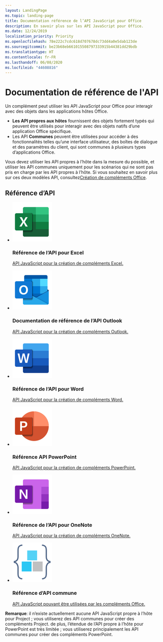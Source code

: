 ```yaml
---
layout: LandingPage
ms.topic: landing-page
title: Documentation référence de l’API JavaScript pour Office
description: En savoir plus sur les API JavaScript pour Office.
ms.date: 12/24/2019
localization_priority: Priority
ms.openlocfilehash: 78e222c7cdc618d707678dc73dd4a0e5dab123de
ms.sourcegitcommit: be23b68eb661015508797333915b44381dd29bdb
ms.translationtype: HT
ms.contentlocale: fr-FR
ms.lasthandoff: 06/08/2020
ms.locfileid: "44608816"
---
```

# <a name="api-reference-documentation"></a>Documentation de référence de l'API

Un complément peut utiliser les API JavaScript pour Office pour interagir avec des objets dans les applications hôtes Office. 

<ul>
    <li><b>Les API propres aux hôtes</b> fournissent des objets fortement typés qui peuvent être utilisés pour interagir avec des objets natifs d’une application Office spécifique.</li>
    <li>Les API <b>Communes</b> peuvent être utilisées pour accéder à des fonctionnalités telles qu’une interface utilisateur, des boîtes de dialogue et des paramètres du client, qui sont communes à plusieurs types d’applications Office.</li>
</ul>

Vous devez utiliser les API propres à l’hôte dans la mesure du possible, et utiliser les API communes uniquement pour les scénarios qui ne sont pas pris en charge par les API propres à l’hôte. Si vous souhaitez en savoir plus sur ces deux modèles API, consultez<a href="../overview/office-add-ins-fundamentals.md#api-models">Création de compléments Office</a>.

<h2>Référence d’API</h2>

<ul class="panelContent cardsF cols cols3">
    <li>
        <div class="cardSize">
            <div class="cardPadding">
                <div class="card">
                    <div class="cardImageOuter">
                        <div class="cardImage">
                            <a href="/javascript/api/excel"><img src="../images/index/logo-excel.svg" alt="Excel API reference docs" /></a>
                        </div>
                    </div>
                    <div class="cardText">
                        <h3>Référence de l’API pour Excel</h3>
                        <p><a href="/javascript/api/excel">API JavaScript pour la création de compléments Excel.</a></p>
                    </div>
                </div>
            </div>
        </div>
    </li>
    <li>
        <div class="cardSize">
            <div class="cardPadding">
                <div class="card">
                    <div class="cardImageOuter">
                        <div class="cardImage">
                            <a href="/javascript/api/outlook"><img src="../images/index/logo-outlook.svg" alt="Outlook API reference docs" /></a>
                        </div>
                    </div>
                    <div class="cardText">
                        <h3>Documentation de référence de l’API Outlook</h3>
                        <p><a href="/javascript/api/outlook">API JavaScript pour la création de compléments Outlook.</a></p>
                    </div>
                </div>
            </div>
        </div>
    </li>
    <li>
        <div class="cardSize">
            <div class="cardPadding">
                <div class="card">
                    <div class="cardImageOuter">
                        <div class="cardImage">
                            <a href="/javascript/api/word"><img src="../images/index/logo-word.svg" alt="Word API reference docs" /></a>
                        </div>
                    </div>
                    <div class="cardText">
                        <h3>Référence de l’API pour Word</h3>
                        <p><a href="/javascript/api/word">API JavaScript pour la création de compléments Word.</a></p>
                    </div>
                </div>
            </div>
        </div>
    </li>
    <li>
        <div class="cardSize">
            <div class="cardPadding">
                <div class="card">
                    <div class="cardImageOuter">
                        <div class="cardImage">
                            <a href="/javascript/api/powerpoint"><img src="../images/index/logo-powerpoint.svg" alt="PowerPoint API reference docs" /></a>
                        </div>
                    </div>
                    <div class="cardText">
                        <h3>Référence API PowerPoint</h3>
                        <p><a href="/javascript/api/powerpoint">API JavaScript pour la création de compléments PowerPoint.</a></p>
                    </div>
                </div>
            </div>
        </div>
    </li>
    <li>
        <div class="cardSize">
            <div class="cardPadding">
                <div class="card">
                    <div class="cardImageOuter">
                        <div class="cardImage">
                            <a href="/javascript/api/onenote"><img src="../images/index/logo-onenote.svg" alt="OneNote API reference docs" /></a>
                        </div>
                    </div>
                    <div class="cardText">
                        <h3>Référence de l’API pour OneNote</h3>
                        <p><a href="/javascript/api/onenote">API JavaScript pour la création de compléments OneNote.</a></p>
                    </div>
                </div>
            </div>
        </div>
    </li>
    <li>
        <div class="cardSize">
            <div class="cardPadding">
                <div class="card">
                    <div class="cardImageOuter">
                        <div class="cardImage">
                            <a href="/javascript/api/office"><img src="../images/index-landing-page/i_code-blocks.svg" alt="reference docs" /></a>
                        </div>
                    </div>
                    <div class="cardText">
                        <h3>Référence d’API commune</h3>
                        <p><a href="/javascript/api/office">API JavaScript pouvant être utilisées par les compléments Office.</a></p>
                    </div>
                </div>
            </div>
        </div>
    </li>
</ul>

<b>Remarque</b>: il n’existe actuellement aucune API JavaScript propre à l’hôte pour Project ; vous utiliserez des API communes pour créer des compléments Project. de plus, l’étendue de l’API propre à l’hôte pour PowerPoint est très limitée ; vous utiliserez principalement les API communes pour créer des compléments PowerPoint.
